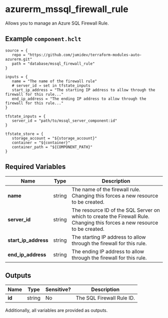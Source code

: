 # azurerm_mssql_firewall_rule

Allows you to manage an Azure SQL Firewall Rule.

## Example `component.hclt`

```hcl
source = {
   repo = "https://github.com/jumidev/terraform-modules-auto-azurerm.git"   
   path = "database/mssql_firewall_rule"   
}

inputs = {
   name = "The name of the firewall rule"   
   # server_id → set in tfstate_inputs
   start_ip_address = "The starting IP address to allow through the firewall for this rule..."   
   end_ip_address = "The ending IP address to allow through the firewall for this rule..."   
}

tfstate_inputs = {
   server_id = "path/to/mssql_server_component:id"   
}

tfstate_store = {
   storage_account = "${storage_account}"   
   container = "${container}"   
   container_path = "${COMPONENT_PATH}"   
}

```

## Required Variables

| Name | Type |  Description |
| ---- | --------- |  ----------- |
| **name** | string |  The name of the firewall rule. Changing this forces a new resource to be created. | 
| **server_id** | string |  The resource ID of the SQL Server on which to create the Firewall Rule. Changing this forces a new resource to be created. | 
| **start_ip_address** | string |  The starting IP address to allow through the firewall for this rule. | 
| **end_ip_address** | string |  The ending IP address to allow through the firewall for this rule. | 



## Outputs

| Name | Type | Sensitive? | Description |
| ---- | ---- | --------- | --------- |
| **id** | string | No  | The SQL Firewall Rule ID. | 

Additionally, all variables are provided as outputs.
